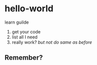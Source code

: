 # hello-world
learn guilde
1. get your code
2. list all I need
3. really work?
*but not do same as before* 
## Remember?
